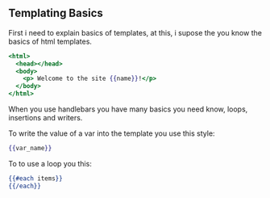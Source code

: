 ## Templating Basics

First i need to explain basics of templates, at this, i supose the you know the basics of html templates.

```hbs
<html>
  <head></head>
  <body>
    <p> Welcome to the site {{name}}!</p>
  </body>
</html>
```

When you use handlebars you have many basics you need know, loops, insertions and writers.

To write the value of a var into the template you use this style:
```hbs
{{var_name}}
```

To to use a loop you this:
```hbs
{{#each items}}
{{/each}}
```
